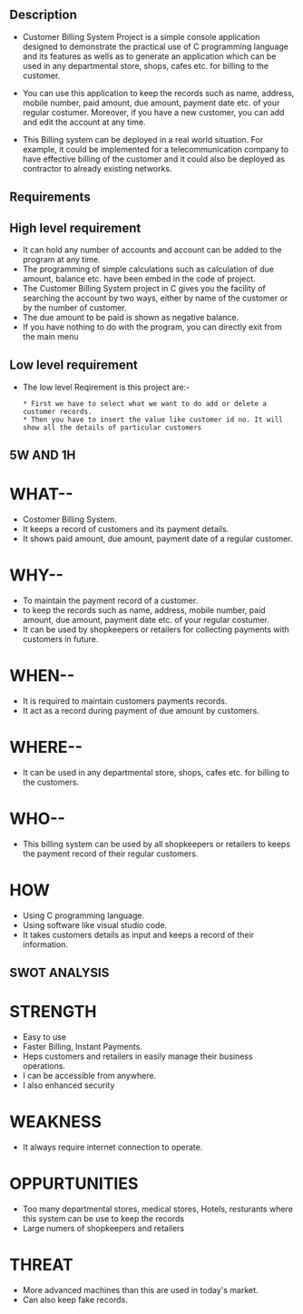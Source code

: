 ## Description

* Customer Billing System Project is a simple console application designed to demonstrate the practical use of C programming language and its features as wells as to generate an application which can be used in any departmental store, shops, cafes etc. for billing to the customer.

* You can use this application to keep the records such as name, address, mobile number, paid amount, due amount, payment date etc. of your regular costumer. Moreover, if you have a new customer, you can add and edit the account at any time.

* This Billing system can be deployed in a real world situation. For example, it could be implemented for a telecommunication company to have effective billing of the customer and it could also be deployed as contractor to already existing networks.

## Requirements

## High level requirement

* It can hold any number of accounts and account can be added to the program at any time.
* The programming of simple calculations such as calculation of due amount, balance etc. have been embed in the code of project.
* The Customer Billing System project in C gives you the facility of searching the account by two ways, either by name of the customer or by the number of customer.
* The due amount to be paid is shown as negative balance.
* If you have nothing to do with the program, you can directly exit from the main menu

## Low level requirement

* The low level Reqirement is this project are:-

      * First we have to select what we want to do add or delete a customer records.
      * Then you have to insert the value like customer id no. It will show all the details of particular customers


## 5W AND 1H

# WHAT--

   * Costomer Billing System.
   * It keeps a record of customers and its payment details.
   * It shows paid amount, due amount, payment date of a regular customer.

# WHY--

   * To maintain the payment record of a customer.
   * to keep the records such as name, address, mobile number, paid amount, due amount,
     payment date etc. of your regular costumer.
   * It can be used by shopkeepers or retailers for collecting payments with customers in
     future.

# WHEN--
   
   * It is required to maintain customers payments records.
   * It act as a record during payment of due amount by customers.

# WHERE--

   * It can be used in any departmental store, shops, cafes etc. for billing to the
     customers.

# WHO--

   * This billing system can be used by all shopkeepers or retailers to keeps the payment
     record of their regular customers.

# HOW

   * Using C programming language.
   * Using software like visual studio code.
   * It takes customers details as input and keeps a record of their information.


## SWOT ANALYSIS

# STRENGTH

   * Easy to use
   * Faster Billing, Instant Payments.
   * Heps customers and retailers in easily manage their business operations.
   * I can be accessible from anywhere.
   * I also enhanced security

# WEAKNESS

   * It always require internet connection to operate.

# OPPURTUNITIES

   * Too many departmental stores, medical stores, Hotels, resturants where this system can
     be use to keep the records
   * Large numers of shopkeepers and retailers

# THREAT

   * More advanced machines than this are used in today's market.
   * Can also keep fake records.
